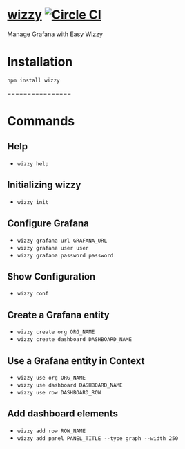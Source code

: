 [wizzy](https://github.com/utkarshcmu/wizzy) [![Circle CI](https://circleci.com/gh/utkarshcmu/wizzy.svg?style=svg)](https://circleci.com/gh/utkarshcmu/wizzy)
================
Manage Grafana with Easy Wizzy

# Installation
```
npm install wizzy
```
================
# Commands

## Help
- `wizzy help`

## Initializing wizzy
- `wizzy init`

## Configure Grafana
- `wizzy grafana url GRAFANA_URL`
- `wizzy grafana user user`
- `wizzy grafana password password`

## Show Configuration
- `wizzy conf`

## Create a Grafana entity
- `wizzy create org ORG_NAME`
- `wizzy create dashboard DASHBOARD_NAME`

## Use a Grafana entity in Context
- `wizzy use org ORG_NAME`
- `wizzy use dashboard DASHBOARD_NAME`
- `wizzy use row DASHBOARD_ROW`

## Add dashboard elements
- `wizzy add row ROW_NAME`
- `wizzy add panel PANEL_TITLE --type graph --width 250`

